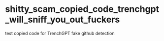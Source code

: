 # shitty_scam_copied_code_trenchgpt_will_sniff_you_out_fuckers
test copied code for TrenchGPT fake github detection
